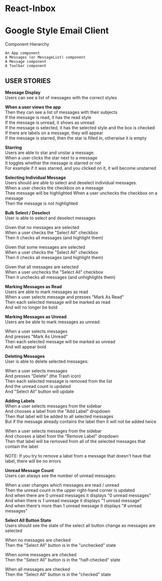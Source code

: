 # React-Inbox
<h1>Google Style Email Client</h1>

Component Hierarchy

    An App component
    A Messages (or MessageList) component
    A Message component
    A Toolbar component

<h2>USER STORIES</h2>

<b>Message Display</b><br>
Users can see a list of messages with the correct styles

<b>When a user views the app</b><br>
Then they can see a list of messages with their subjects<br>
If the message is read, it has the read style<br>
If the message is unread, it shows as unread<br>
If the message is selected, it has the selected style and the box is checked<br>
If there are labels on a message, they will appear<br>
If the message is starred, then the star is filled in, otherwise it is empty<br>

<b>Starring</b><br>
Users are able to star and unstar a message.<br>
When a user clicks the star next to a message<br>
It toggles whether the message is starred or not<br>
For example if it was starred, and you clicked on it, it will become unstarred


<b>Selecting Individual Message</b><br>
Users should are able to select and deselect individual messages.<br>
When a user checks the checkbox on a message<br>
Thee message will be highlighted
When a user unchecks the checkbox on a message<br>
Then the message is not highlighted


<b>Bulk Select / Deselect</b><br>
User is able to select and deselect messages

Given that no messages are selected<br>
When a user checks the "Select All" checkbox<br>
Then it checks all messages (and highlight them)

Given that some messages are selected<br>
When a user checks the "Select All" checkbox<br>
Then it checks all messages (and highlight them)

Given that all messages are selected<br>
When a user unchecks the "Select All" checkbox<br>
Then it unchecks all messages (and unhighlights them)

<b>Marking Messages as Read</b><br>
Users are able to mark messages as read<br>
When a user selects message and presses "Mark As Read"<br> 
Then each selected message will be marked as read<br>
And will no longer be bold

<b>Marking Messages as Unread</b><br>
Users are be able to mark messages as unread:

When a user selects messages<br>
And presses "Mark As Unread"<br>
Then each selected message will be marked as unread<br>
And will appear bold

<b>Deleting Messages</b><br>
User is able to delete selected messages:

When a user selects messages<br>
And presses "Delete" (the Trash icon)<br> 
Then each selected message is removed from the list<br>
And the unread count is updated<br>
And "Select All" button will update

<b>Adding Labels</b><br>
When a user selects messages from the sidebar<br>
And chooses a label from the "Add Label" dropdown<br>
Then that label will be added to all selected messages<br>
But if the message already contains the label then it will not be added twice

When a user selects messages from the sidebar<br>
And chooses a label from the "Remove Label" dropdown<br>
Then that label will be removed from all of the selected messages that contain the label

NOTE: If you try to remove a label from a message that doesn't have that label, there will be no errors

<b>Unread Message Count</b><br>
Users can always see the number of unread messages: 

When a user changes which messages are read / unread<br>
Then the unread count in the upper right-hand corner is updated<br>
And when there are 0 unread messages it displays "0 unread messages"<br>
And when there is 1 unread message it displays "1 unread message"<br>
And when there's more than 1 unread message it displays "# unread messages"

<b>Select All Button State</b><br> 
Users should see the state of the select all button change as messages are selected

When no messages are checked<br> 
Then the "Select All" button is in the "unchecked" state

When some messages are checked<br> 
Then the "Select All" button is in the "half-checked" state

When all messages are checked<br> 
Then the "Select All" button is in the "checked" state


